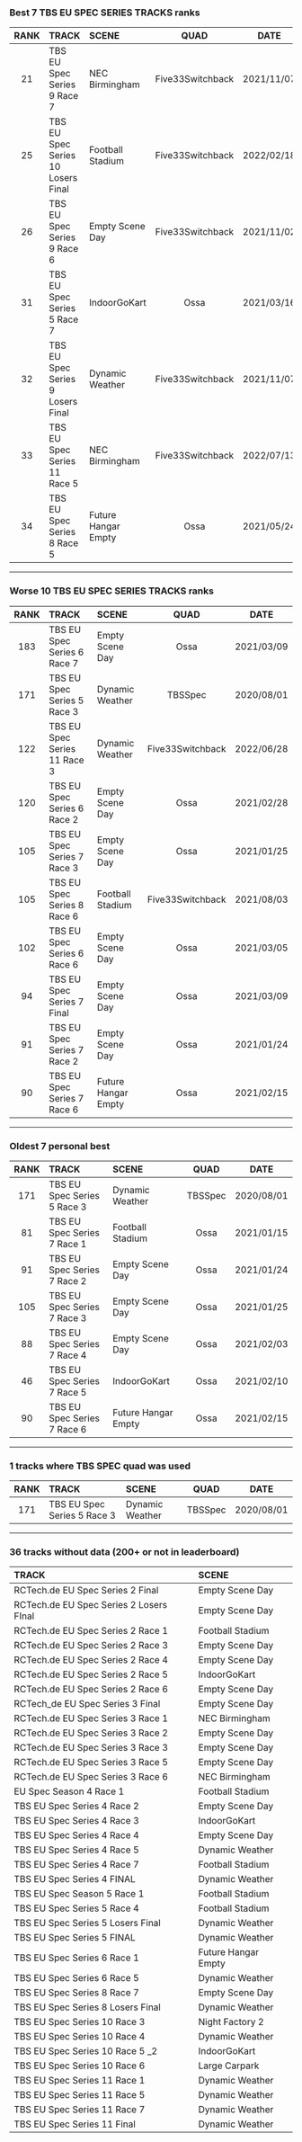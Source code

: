 ### Best 7 TBS EU SPEC SERIES TRACKS ranks
|RANK|TRACK|SCENE|QUAD|DATE|
|:---:|:---|:---|:---:|:---:|
|21|TBS EU Spec Series 9 Race 7|NEC Birmingham|Five33Switchback|2021/11/07|
|25|TBS EU Spec Series 10 Losers Final|Football Stadium|Five33Switchback|2022/02/18|
|26|TBS EU Spec Series 9 Race 6|Empty Scene Day|Five33Switchback|2021/11/02|
|31|TBS EU Spec Series 5 Race 7|IndoorGoKart|Ossa|2021/03/16|
|32|TBS EU Spec Series 9 Losers Final|Dynamic Weather|Five33Switchback|2021/11/07|
|33|TBS EU Spec Series 11 Race 5|NEC Birmingham|Five33Switchback|2022/07/13|
|34|TBS EU Spec Series 8 Race 5|Future Hangar Empty|Ossa|2021/05/24|
---
### Worse 10 TBS EU SPEC SERIES TRACKS ranks
|RANK|TRACK|SCENE|QUAD|DATE|
|:---:|:---|:---|:---:|:---:|
|183|TBS EU Spec Series 6 Race 7|Empty Scene Day|Ossa|2021/03/09|
|171|TBS EU Spec Series 5 Race 3|Dynamic Weather|TBSSpec|2020/08/01|
|122|TBS EU Spec Series 11 Race 3|Dynamic Weather|Five33Switchback|2022/06/28|
|120|TBS EU Spec Series 6 Race 2|Empty Scene Day|Ossa|2021/02/28|
|105|TBS EU Spec Series 7 Race 3|Empty Scene Day|Ossa|2021/01/25|
|105|TBS EU Spec Series 8 Race 6|Football Stadium|Five33Switchback|2021/08/03|
|102|TBS EU Spec Series 6 Race 6|Empty Scene Day|Ossa|2021/03/05|
|94|TBS EU Spec Series 7 Final|Empty Scene Day|Ossa|2021/03/09|
|91|TBS EU Spec Series 7 Race 2|Empty Scene Day|Ossa|2021/01/24|
|90|TBS EU Spec Series 7 Race 6|Future Hangar Empty|Ossa|2021/02/15|
---
### Oldest 7 personal best
|RANK|TRACK|SCENE|QUAD|DATE|
|:---:|:---|:---|:---:|:---:|
|171|TBS EU Spec Series 5 Race 3|Dynamic Weather|TBSSpec|2020/08/01|
|81|TBS EU Spec Series 7 Race 1|Football Stadium|Ossa|2021/01/15|
|91|TBS EU Spec Series 7 Race 2|Empty Scene Day|Ossa|2021/01/24|
|105|TBS EU Spec Series 7 Race 3|Empty Scene Day|Ossa|2021/01/25|
|88|TBS EU Spec Series 7 Race 4|Empty Scene Day|Ossa|2021/02/03|
|46|TBS EU Spec Series 7 Race 5|IndoorGoKart|Ossa|2021/02/10|
|90|TBS EU Spec Series 7 Race 6|Future Hangar Empty|Ossa|2021/02/15|
---
### 1 tracks where TBS SPEC quad was used
|RANK|TRACK|SCENE|QUAD|DATE|
|:---:|:---|:---|:---:|:---:|
|171|TBS EU Spec Series 5 Race 3|Dynamic Weather|TBSSpec|2020/08/01|
---
### 36 tracks without data (200+ or not in leaderboard)
|TRACK|SCENE|
|:---|:---|
|RCTech.de EU Spec Series 2 Final|Empty Scene Day|
|RCTech.de EU Spec Series 2 Losers FInal|Empty Scene Day|
|RCTech.de EU Spec Series 2 Race 1|Football Stadium|
|RCTech.de EU Spec Series 2 Race 3|Empty Scene Day|
|RCTech.de EU Spec Series 2 Race 4|Empty Scene Day|
|RCTech.de EU Spec Series 2 Race 5|IndoorGoKart|
|RCTech.de EU Spec Series 2 Race 6|Empty Scene Day|
|RCTech_de EU Spec Series 3 Final|Empty Scene Day|
|RCTech.de EU Spec Series 3 Race 1|NEC Birmingham|
|RCTech.de EU Spec Series 3 Race 2|Empty Scene Day|
|RCTech.de EU Spec Series 3 Race 3|Empty Scene Day|
|RCTech.de EU Spec Series 3 Race 5|Empty Scene Day|
|RCTech.de EU Spec Series 3 Race 6|NEC Birmingham|
|EU Spec Season 4 Race 1|Football Stadium|
|TBS EU Spec Series 4 Race 2|Empty Scene Day|
|TBS EU Spec Series 4 Race 3|IndoorGoKart|
|TBS EU Spec Series 4 Race 4|Empty Scene Day|
|TBS EU Spec Series 4 Race 5|Dynamic Weather|
|TBS EU Spec Series 4 Race 7|Football Stadium|
|TBS EU Spec Series 4 FINAL|Dynamic Weather|
|TBS EU Spec Season 5 Race 1|Football Stadium|
|TBS EU Spec Series 5 Race 4|Football Stadium|
|TBS EU Spec Series 5 Losers Final|Dynamic Weather|
|TBS EU Spec Series 5 FINAL|Dynamic Weather|
|TBS EU Spec Series 6 Race 1|Future Hangar Empty|
|TBS EU Spec Series 6 Race 5|Dynamic Weather|
|TBS EU Spec Series 8 Race 7|Empty Scene Day|
|TBS EU Spec Series 8 Losers Final|Dynamic Weather|
|TBS EU Spec Series 10 Race 3|Night Factory 2|
|TBS EU Spec Series 10 Race 4|Dynamic Weather|
|TBS EU Spec Series 10 Race 5 _2|IndoorGoKart|
|TBS EU Spec Series 10 Race 6|Large Carpark|
|TBS EU Spec Series 11 Race 1|Dynamic Weather|
|TBS EU Spec Series 11 Race 5|Dynamic Weather|
|TBS EU Spec Series 11 Race 7|Dynamic Weather|
|TBS EU Spec Series 11 Final|Dynamic Weather|
